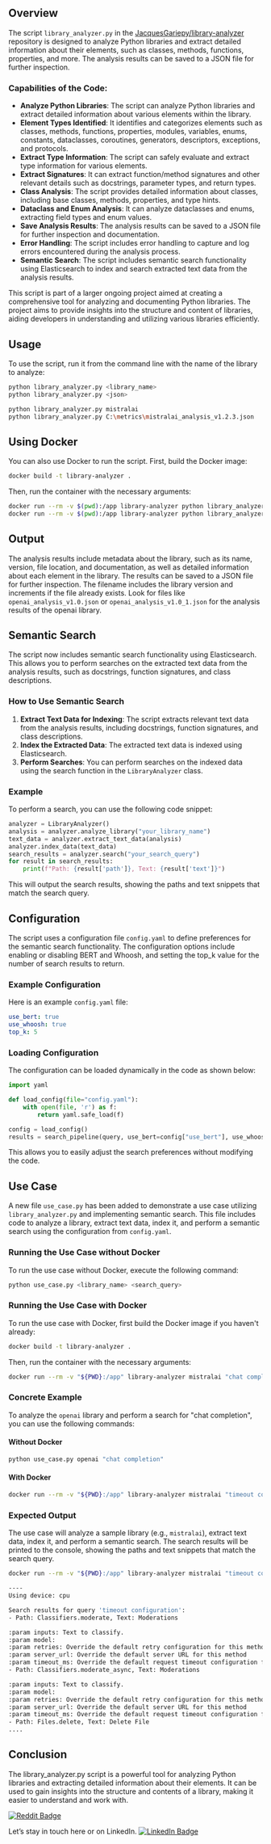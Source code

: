 ## Overview

The script `library_analyzer.py` in the [JacquesGariepy/library-analyzer](https://github.com/JacquesGariepy/library-analyzer) repository is designed to analyze Python libraries and extract detailed information about their elements, such as classes, methods, functions, properties, and more. The analysis results can be saved to a JSON file for further inspection.

### Capabilities of the Code:
- **Analyze Python Libraries**: The script can analyze Python libraries and extract detailed information about various elements within the library.
- **Element Types Identified**: It identifies and categorizes elements such as classes, methods, functions, properties, modules, variables, enums, constants, dataclasses, coroutines, generators, descriptors, exceptions, and protocols.
- **Extract Type Information**: The script can safely evaluate and extract type information for various elements.
- **Extract Signatures**: It can extract function/method signatures and other relevant details such as docstrings, parameter types, and return types.
- **Class Analysis**: The script provides detailed information about classes, including base classes, methods, properties, and type hints.
- **Dataclass and Enum Analysis**: It can analyze dataclasses and enums, extracting field types and enum values.
- **Save Analysis Results**: The analysis results can be saved to a JSON file for further inspection and documentation.
- **Error Handling**: The script includes error handling to capture and log errors encountered during the analysis process.
- **Semantic Search**: The script includes semantic search functionality using Elasticsearch to index and search extracted text data from the analysis results.

This script is part of a larger ongoing project aimed at creating a comprehensive tool for analyzing and documenting Python libraries. The project aims to provide insights into the structure and content of libraries, aiding developers in understanding and utilizing various libraries efficiently.

## Usage

To use the script, run it from the command line with the name of the library to analyze:

```sh
python library_analyzer.py <library_name>
python library_analyzer.py <json>

python library_analyzer.py mistralai
python library_analyzer.py C:\metrics\mistralai_analysis_v1.2.3.json
```

## Using Docker

You can also use Docker to run the script. First, build the Docker image:

```sh
docker build -t library-analyzer .
```

Then, run the container with the necessary arguments:

```sh
docker run --rm -v $(pwd):/app library-analyzer python library_analyzer.py <library_name>
docker run --rm -v $(pwd):/app library-analyzer python library_analyzer.py <json>
```

## Output
The analysis results include metadata about the library, such as its name, version, file location, and documentation, as well as detailed information about each element in the library. The results can be saved to a JSON file for further inspection. The filename includes the library version and increments if the file already exists. Look for files like `openai_analysis_v1.0.json` or `openai_analysis_v1.0_1.json` for the analysis results of the openai library.

## Semantic Search

The script now includes semantic search functionality using Elasticsearch. This allows you to perform searches on the extracted text data from the analysis results, such as docstrings, function signatures, and class descriptions.

### How to Use Semantic Search

1. **Extract Text Data for Indexing**: The script extracts relevant text data from the analysis results, including docstrings, function signatures, and class descriptions.
2. **Index the Extracted Data**: The extracted text data is indexed using Elasticsearch.
3. **Perform Searches**: You can perform searches on the indexed data using the search function in the `LibraryAnalyzer` class.

### Example

To perform a search, you can use the following code snippet:

```python
analyzer = LibraryAnalyzer()
analysis = analyzer.analyze_library("your_library_name")
text_data = analyzer.extract_text_data(analysis)
analyzer.index_data(text_data)
search_results = analyzer.search("your_search_query")
for result in search_results:
    print(f"Path: {result['path']}, Text: {result['text']}")
```

This will output the search results, showing the paths and text snippets that match the search query.

## Configuration

The script uses a configuration file `config.yaml` to define preferences for the semantic search functionality. The configuration options include enabling or disabling BERT and Whoosh, and setting the top_k value for the number of search results to return.

### Example Configuration

Here is an example `config.yaml` file:

```yaml
use_bert: true
use_whoosh: true
top_k: 5
```

### Loading Configuration

The configuration can be loaded dynamically in the code as shown below:

```python
import yaml

def load_config(file="config.yaml"):
    with open(file, 'r') as f:
        return yaml.safe_load(f)

config = load_config()
results = search_pipeline(query, use_bert=config["use_bert"], use_whoosh=config["use_whoosh"], top_k=config["top_k"])
```

This allows you to easily adjust the search preferences without modifying the code.

## Use Case

A new file `use_case.py` has been added to demonstrate a use case utilizing `library_analyzer.py` and implementing semantic search. This file includes code to analyze a library, extract text data, index it, and perform a semantic search using the configuration from `config.yaml`.

### Running the Use Case without Docker

To run the use case without Docker, execute the following command:

```sh
python use_case.py <library_name> <search_query>
```

### Running the Use Case with Docker

To run the use case with Docker, first build the Docker image if you haven't already:

```sh
docker build -t library-analyzer .
```

Then, run the container with the necessary arguments:

```sh
docker run --rm -v "${PWD}:/app" library-analyzer mistralai "chat completion"
```

### Concrete Example

To analyze the `openai` library and perform a search for "chat completion", you can use the following commands:

#### Without Docker

```sh
python use_case.py openai "chat completion"
```

#### With Docker

```sh
docker run --rm -v "${PWD}:/app" library-analyzer mistralai "timeout configuration"
```

### Expected Output

The use case will analyze a sample library (e.g., `mistralai`), extract text data, index it, and perform a semantic search. The search results will be printed to the console, showing the paths and text snippets that match the search query.
```sh
docker run --rm -v "${PWD}:/app" library-analyzer mistralai "timeout configuration"

----
Using device: cpu

Search results for query 'timeout configuration':
- Path: Classifiers.moderate, Text: Moderations

:param inputs: Text to classify.
:param model:
:param retries: Override the default retry configuration for this method
:param server_url: Override the default server URL for this method
:param timeout_ms: Override the default request timeout configuration for this method in milliseconds
- Path: Classifiers.moderate_async, Text: Moderations

:param inputs: Text to classify.
:param model:
:param retries: Override the default retry configuration for this method
:param server_url: Override the default server URL for this method
:param timeout_ms: Override the default request timeout configuration for this method in milliseconds
- Path: Files.delete, Text: Delete File
....
```

## Conclusion
The library_analyzer.py script is a powerful tool for analyzing Python libraries and extracting detailed information about their elements. It can be used to gain insights into the structure and contents of a library, making it easier to understand and work with.

[![Reddit Badge](https://img.shields.io/badge/Discussion-reddit-red)](https://www.reddit.com/r/Python/comments/1gx9j3t/library_analyzer_python_libraries_and_extract/)

Let’s stay in touch here or on LinkedIn.
[![LinkedIn Badge](https://img.shields.io/badge/LinkedIn-0077B5?style=for-the-badge&logo=linkedin&logoColor=white)](https://linkedin.com/in/jacquesgariepy)
